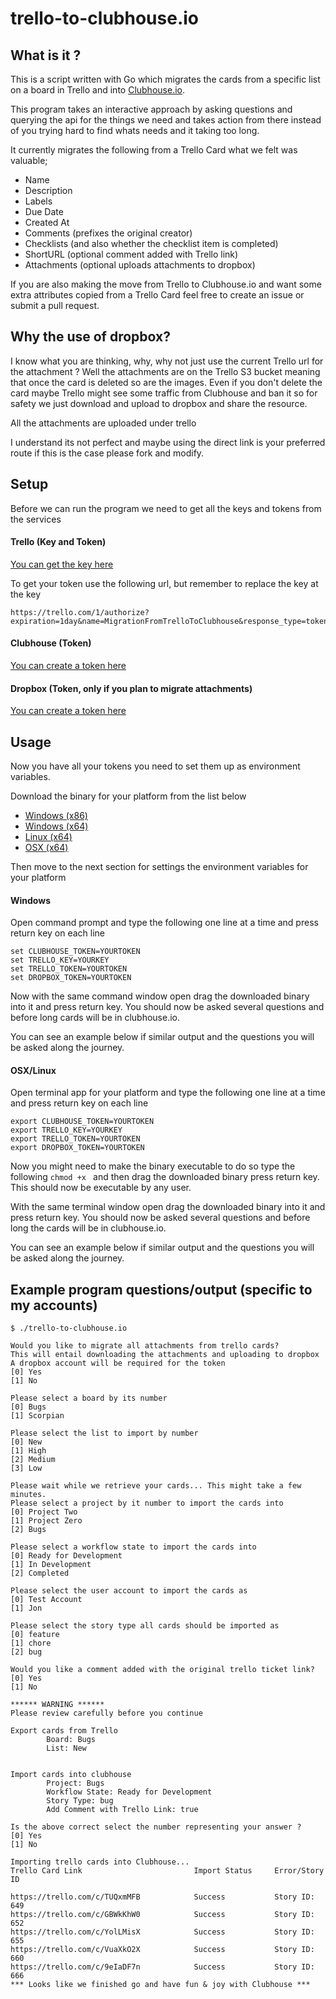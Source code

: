 # trello-to-clubhouse.io

## What is it ?
This is a script written with Go which migrates the cards from a specific list on a board in Trello and into
[Clubhouse.io](https://clubhouse.io).

This program takes an interactive approach by asking questions and querying the api for the things we need
and takes action from there instead of you trying hard to find whats needs and it taking too long.

It currently migrates the following from a Trello Card what we felt was valuable;

- Name
- Description
- Labels
- Due Date
- Created At
- Comments (prefixes the original creator)
- Checklists (and also whether the checklist item is completed)
- ShortURL (optional comment added with Trello link)
- Attachments (optional uploads attachments to dropbox)

If you are also making the move from Trello to Clubhouse.io and want some extra attributes copied from a Trello Card
feel free to create an issue or submit a pull request.

## Why the use of dropbox?

I know what you are thinking, why, why not just use the current Trello url for the attachment ? Well the attachments are on the Trello S3 bucket meaning that once the card is deleted so are the images. Even if you don't delete the card maybe
Trello might see some traffic from Clubhouse and ban it so for safety we just download and upload to dropbox and share the resource.

All the attachments are uploaded under trello

I understand its not perfect and maybe using the direct link is your preferred route if this is the case please fork and modify.

## Setup

Before we can run the program we need to get all the keys and tokens from the services

#### Trello (Key and Token)
[You can get the key here](https://trello.com/app-key)

To get your token use the following url, but remember to replace the key at the key

```
https://trello.com/1/authorize?expiration=1day&name=MigrationFromTrelloToClubhouse&response_type=token&key=REPLACEWITHYOURKEY
```

#### Clubhouse (Token)

[You can create a token here](https://app.clubhouse.io/tester1234/settings/account/api-tokens)

#### Dropbox (Token, only if you plan to migrate attachments)
[You can create a token here](https://www.dropbox.com/developers/apps/create)


## Usage

Now you have all your tokens you need to set them up as environment variables.

Download the binary for your platform from the list below

- [Windows (x86)](https://github.com/jnormington/trello-to-clubhouse.io/releases/download/v0.1.1/trello_to_clubhouse_windows_x86.exe)
- [Windows (x64)](https://github.com/jnormington/trello-to-clubhouse.io/releases/download/v0.1.1/trello_to_clubhouse_windows_x64.exe)
- [Linux (x64)](https://github.com/jnormington/trello-to-clubhouse.io/releases/download/v0.1.1/trello_to_clubhouse_linux_x64)
- [OSX (x64)](https://github.com/jnormington/trello-to-clubhouse.io/releases/download/v0.1.1/trello_to_clubhouse_osx_x64)


Then move to the next section for settings the environment variables for your platform

#### Windows

Open command prompt and type the following one line at a time and press return key on each line

```
set CLUBHOUSE_TOKEN=YOURTOKEN
set TRELLO_KEY=YOURKEY
set TRELLO_TOKEN=YOURTOKEN
set DROPBOX_TOKEN=YOURTOKEN
```

Now with the same command window open drag the downloaded binary into it and press return key. You
should now be asked several questions and before long cards will be in clubhouse.io.

You can see an example below if similar output and the questions you will be asked along the journey.

#### OSX/Linux

Open terminal app for your platform and type the following one line at a time and press return key on each line

```
export CLUBHOUSE_TOKEN=YOURTOKEN
export TRELLO_KEY=YOURKEY
export TRELLO_TOKEN=YOURTOKEN
export DROPBOX_TOKEN=YOURTOKEN
```

Now you might need to make the binary executable to do so type the following `chmod +x ` and then drag
the downloaded binary press return key. This should now be executable by any user.

With the same terminal window open drag the downloaded binary into it and press return key. You
should now be asked several questions and before long the cards will be in clubhouse.io.

You can see an example below if similar output and the questions you will be asked along the journey.



## Example program questions/output (specific to my accounts)

```
$ ./trello-to-clubhouse.io

Would you like to migrate all attachments from trello cards?
This will entail downloading the attachments and uploading to dropbox
A dropbox account will be required for the token
[0] Yes
[1] No

Please select a board by its number
[0] Bugs
[1] Scorpian

Please select the list to import by number
[0] New
[1] High
[2] Medium
[3] Low

Please wait while we retrieve your cards... This might take a few minutes.
Please select a project by it number to import the cards into
[0] Project Two
[1] Project Zero
[2] Bugs

Please select a workflow state to import the cards into
[0] Ready for Development
[1] In Development
[2] Completed

Please select the user account to import the cards as
[0] Test Account
[1] Jon

Please select the story type all cards should be imported as
[0] feature
[1] chore
[2] bug

Would you like a comment added with the original trello ticket link?
[0] Yes
[1] No

****** WARNING ******
Please review carefully before you continue

Export cards from Trello
        Board: Bugs
        List: New


Import cards into clubhouse
        Project: Bugs
        Workflow State: Ready for Development
        Story Type: bug
        Add Comment with Trello Link: true

Is the above correct select the number representing your answer ?
[0] Yes
[1] No

Importing trello cards into Clubhouse...
Trello Card Link                         Import Status     Error/Story ID

https://trello.com/c/TUQxmMFB            Success           Story ID: 649
https://trello.com/c/GBWkKhW0            Success           Story ID: 652
https://trello.com/c/YolLMisX            Success           Story ID: 655
https://trello.com/c/VuaXkO2X            Success           Story ID: 660
https://trello.com/c/9eIaDF7n            Success           Story ID: 666
*** Looks like we finished go and have fun & joy with Clubhouse ***
```
